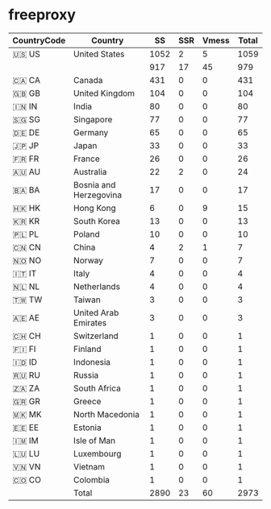 # freeproxy

|CountryCode|Country|SS|SSR|Vmess|Total|
|  ----  | ----  |  ----  | ----  |  ----  | ----  |
|🇺🇸 US|United States|1052|2|5|1059|
| ||917|17|45|979|
|🇨🇦 CA|Canada|431|0|0|431|
|🇬🇧 GB|United Kingdom|104|0|0|104|
|🇮🇳 IN|India|80|0|0|80|
|🇸🇬 SG|Singapore|77|0|0|77|
|🇩🇪 DE|Germany|65|0|0|65|
|🇯🇵 JP|Japan|33|0|0|33|
|🇫🇷 FR|France|26|0|0|26|
|🇦🇺 AU|Australia|22|2|0|24|
|🇧🇦 BA|Bosnia and Herzegovina|17|0|0|17|
|🇭🇰 HK|Hong Kong|6|0|9|15|
|🇰🇷 KR|South Korea|13|0|0|13|
|🇵🇱 PL|Poland|10|0|0|10|
|🇨🇳 CN|China|4|2|1|7|
|🇳🇴 NO|Norway|7|0|0|7|
|🇮🇹 IT|Italy|4|0|0|4|
|🇳🇱 NL|Netherlands|4|0|0|4|
|🇹🇼 TW|Taiwan|3|0|0|3|
|🇦🇪 AE|United Arab Emirates|3|0|0|3|
|🇨🇭 CH|Switzerland|1|0|0|1|
|🇫🇮 FI|Finland|1|0|0|1|
|🇮🇩 ID|Indonesia|1|0|0|1|
|🇷🇺 RU|Russia|1|0|0|1|
|🇿🇦 ZA|South Africa|1|0|0|1|
|🇬🇷 GR|Greece|1|0|0|1|
|🇲🇰 MK|North Macedonia|1|0|0|1|
|🇪🇪 EE|Estonia|1|0|0|1|
|🇮🇲 IM|Isle of Man|1|0|0|1|
|🇱🇺 LU|Luxembourg|1|0|0|1|
|🇻🇳 VN|Vietnam|1|0|0|1|
|🇨🇴 CO|Colombia|1|0|0|1|
||Total|2890|23|60|2973|
